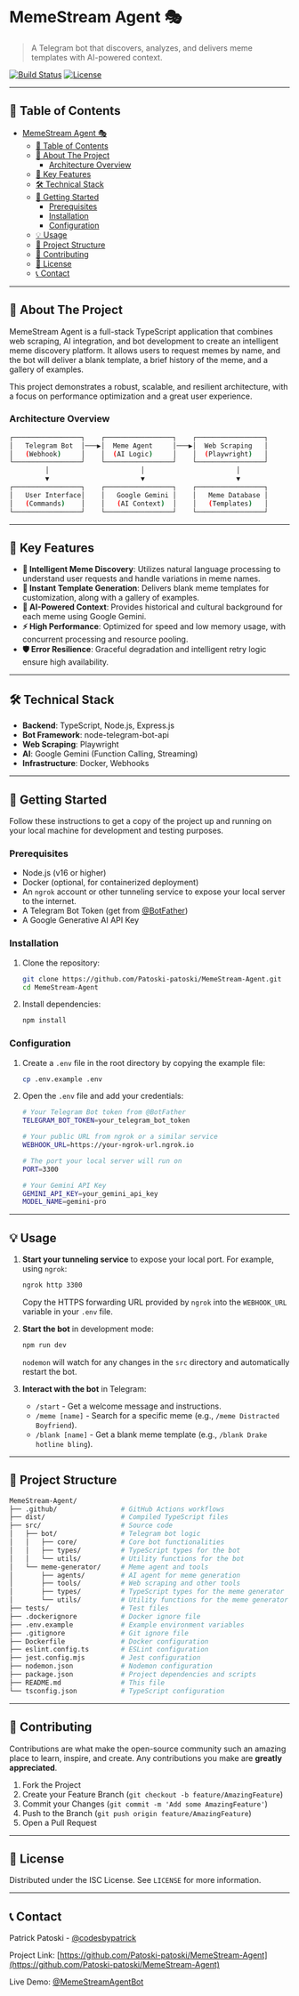 # MemeStream Agent 🎭

> A Telegram bot that discovers, analyzes, and delivers meme templates with AI-powered context.

[![Build Status](https://img.shields.io/badge/build-passing-brightgreen)](https://github.com/Patoski-patoski/MemeStream-Agent/actions)
[![License](https://img.shields.io/badge/license-ISC-blue)](LICENSE)

---

## 📖 Table of Contents

- [MemeStream Agent 🎭](#memestream-agent-)
  - [📖 Table of Contents](#-table-of-contents)
  - [🎯 About The Project](#-about-the-project)
    - [Architecture Overview](#architecture-overview)
  - [🚀 Key Features](#-key-features)
  - [🛠️ Technical Stack](#️-technical-stack)
  - [🏁 Getting Started](#-getting-started)
    - [Prerequisites](#prerequisites)
    - [Installation](#installation)
    - [Configuration](#configuration)
  - [💡 Usage](#-usage)
  - [📂 Project Structure](#-project-structure)
  - [🤝 Contributing](#-contributing)
  - [📜 License](#-license)
  - [📞 Contact](#-contact)

---

## 🎯 About The Project

MemeStream Agent is a full-stack TypeScript application that combines web scraping, AI integration, and bot development to create an intelligent meme discovery platform. It allows users to request memes by name, and the bot will deliver a blank template, a brief history of the meme, and a gallery of examples.

This project demonstrates a robust, scalable, and resilient architecture, with a focus on performance optimization and a great user experience.

### Architecture Overview

```bash
┌─────────────────┐    ┌─────────────────┐    ┌─────────────────┐
│   Telegram Bot  │───▶│  Meme Agent     │───▶│  Web Scraping   │
│   (Webhook)     │    │  (AI Logic)     │    │  (Playwright)   │
└─────────────────┘    └─────────────────┘    └─────────────────┘
         │                       │                       │
         ▼                       ▼                       ▼
┌─────────────────┐    ┌─────────────────┐    ┌─────────────────┐
│   User Interface│    │   Google Gemini │    │   Meme Database │
│   (Commands)    │    │   (AI Context)  │    │   (Templates)   │
└─────────────────┘    └─────────────────┘    └─────────────────┘
```

---

## 🚀 Key Features

- **🤖 Intelligent Meme Discovery**: Utilizes natural language processing to understand user requests and handle variations in meme names.
- **🎨 Instant Template Generation**: Delivers blank meme templates for customization, along with a gallery of examples.
- **🧠 AI-Powered Context**: Provides historical and cultural background for each meme using Google Gemini.
- **⚡ High Performance**: Optimized for speed and low memory usage, with concurrent processing and resource pooling.
- **🛡️ Error Resilience**: Graceful degradation and intelligent retry logic ensure high availability.

---

## 🛠️ Technical Stack

- **Backend**: TypeScript, Node.js, Express.js
- **Bot Framework**: node-telegram-bot-api
- **Web Scraping**: Playwright
- **AI**: Google Gemini (Function Calling, Streaming)
- **Infrastructure**: Docker, Webhooks

---

## 🏁 Getting Started

Follow these instructions to get a copy of the project up and running on your local machine for development and testing purposes.

### Prerequisites

- Node.js (v16 or higher)
- Docker (optional, for containerized deployment)
- An `ngrok` account or other tunneling service to expose your local server to the internet.
- A Telegram Bot Token (get from [@BotFather](https://t.me/botfather))
- A Google Generative AI API Key

### Installation

1. Clone the repository:

    ```bash
    git clone https://github.com/Patoski-patoski/MemeStream-Agent.git
    cd MemeStream-Agent
    ```

2. Install dependencies:

    ```bash
    npm install
    ```

### Configuration

1. Create a `.env` file in the root directory by copying the example file:

    ```bash
    cp .env.example .env
    ```

2. Open the `.env` file and add your credentials:

    ```bash
    # Your Telegram Bot token from @BotFather
    TELEGRAM_BOT_TOKEN=your_telegram_bot_token

    # Your public URL from ngrok or a similar service
    WEBHOOK_URL=https://your-ngrok-url.ngrok.io

    # The port your local server will run on
    PORT=3300

    # Your Gemini API Key
    GEMINI_API_KEY=your_gemini_api_key
    MODEL_NAME=gemini-pro
    ```

---

## 💡 Usage

1. **Start your tunneling service** to expose your local port. For example, using `ngrok`:

    ```bash
    ngrok http 3300
    ```

    Copy the HTTPS forwarding URL provided by `ngrok` into the `WEBHOOK_URL` variable in your `.env` file.

2. **Start the bot** in development mode:

    ```bash
    npm run dev
    ```

    `nodemon` will watch for any changes in the `src` directory and automatically restart the bot.

3. **Interact with the bot** in Telegram:

    - `/start` - Get a welcome message and instructions.
    - `/meme [name]` - Search for a specific meme (e.g., `/meme Distracted Boyfriend`).
    - `/blank [name]` - Get a blank meme template (e.g., `/blank Drake hotline bling`).

---

## 📂 Project Structure

```bash
MemeStream-Agent/
├── .github/                # GitHub Actions workflows
├── dist/                   # Compiled TypeScript files
├── src/                    # Source code
│   ├── bot/                # Telegram bot logic
│   │   ├── core/           # Core bot functionalities
│   │   ├── types/          # TypeScript types for the bot
│   │   └── utils/          # Utility functions for the bot
│   └── meme-generator/     # Meme agent and tools
│       ├── agents/         # AI agent for meme generation
│       ├── tools/          # Web scraping and other tools
│       ├── types/          # TypeScript types for the meme generator
│       └── utils/          # Utility functions for the meme generator
├── tests/                  # Test files
├── .dockerignore           # Docker ignore file
├── .env.example            # Example environment variables
├── .gitignore              # Git ignore file
├── Dockerfile              # Docker configuration
├── eslint.config.ts        # ESLint configuration
├── jest.config.mjs         # Jest configuration
├── nodemon.json            # Nodemon configuration
├── package.json            # Project dependencies and scripts
├── README.md               # This file
└── tsconfig.json           # TypeScript configuration
```

---

## 🤝 Contributing

Contributions are what make the open-source community such an amazing place to learn, inspire, and create. Any contributions you make are **greatly appreciated**.

1. Fork the Project
2. Create your Feature Branch (`git checkout -b feature/AmazingFeature`)
3. Commit your Changes (`git commit -m 'Add some AmazingFeature'`)
4. Push to the Branch (`git push origin feature/AmazingFeature`)
5. Open a Pull Request

---

## 📜 License

Distributed under the ISC License. See `LICENSE` for more information.

---

## 📞 Contact

Patrick Patoski - [@codesbypatrick](https://twitter.com/codesbypatrick)

Project Link: [https://github.com/Patoski-patoski/MemeStream-Agent](https://github.com/Patoski-patoski/MemeStream-Agent)

Live Demo: [@MemeStreamAgentBot](https://t.me/MemeStreamAgentBot)
